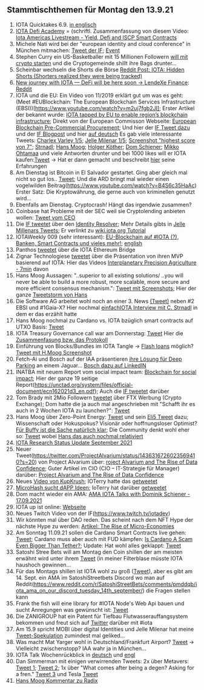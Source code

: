 ## Stammtischthemen für Montag den 13.9.21

1. IOTA Quicktakes 6.9. [in englisch](https://www.youtube.com/watch?v=h2bGyp1PwfU)
2. [IOTA Defi Academy](https://iotadefi.academy/iota-americas-meetup-defi-talk/) = (schriftl. Zusammenfassung von diesem Video: [Iota Americas Livestream - Yield, Defi and ISCP Smart Contracts](https://www.youtube.com/watch?v=LJmdnR6QDcM)
3. Michele Nati wird bei der "european identity and cloud conference" in München mitmachen: [Tweet der IF](https://twitter.com/iota/status/1435157016708780038?s=20); [Event](https://www.kuppingercole.com/events/eic2021#tickets)
4. Stephen Curry ein US-Basketballer mit 15 Millionen Followern [will mit crypto starten](https://twitter.com/StephenCurry30/status/1435047716950667264?s=20) und die Cryptogemeinde shillt ihre Bags drunter...
5. Scheinbar wechseln die Shorts die Börse [Reddit Post: IOTA: Hidden Shorts (Shorters realized they were being tracked)](https://www.reddit.com/r/SatoshiStreetBets/comments/pj5o3z/iota_hidden_shorts_shorters_realized_they_were/?utm_source=share&utm_medium=ios_app&utm_name=iossmf)
6. [New journey with IOTA — DeFi will be here soon -> LendeXe Finance](https://medium.com/@sabog/how-i-joined-iota-but-wait-no-defi-when-defi-3071a400afa5): [Reddit](https://www.reddit.com/r/Iota/comments/pj6lkd/new_journey_with_iota_defi_will_be_here_soon/)
7. IOTA und die EU: Ein Video von 11/2019 erklärt gut um was es geht: (Meet #EUBlockchain: The European Blockchain Services Infrastructure (EBSI))[https://www.youtube.com/watch?v=m2uj7fgb2JI]; Erster Artikel der bekannt wurde: [IOTA tapped by EU to enable region’s blockchain infrastructure](https://www.finextra.com/newsarticle/38782/iota-tapped-by-eu-to-enable-regions-blockchain-infrastructure); Direkt von der European Commisson Webseite: [European Blockchain Pre-Commercial Procurement](https://digital-strategy.ec.europa.eu/en/news/european-blockchain-pre-commercial-procurement); Und hier der [IF Tweet dazu](https://twitter.com/iota/status/1435214005853896705?s=20) und der [IF Blogpost](https://blog.iota.org/ebsi-building-a-distributed-ledger-technology-for-europe/) und hier [auf deutsch](https://iota-einsteiger-guide.de/iota-european-blockchain-services-infrastructure.html)
Es gab viele interessante Tweets: [Charlex Varley 1/5](https://twitter.com/c_varley/status/1435217564821606405?s=20); [Jelle Milenar 1/5](https://twitter.com/JelleFm/status/1435224616092545031?s=20); [Screenshot "highest score von 7"](https://twitter.com/Vrom14286662/status/1435524842607022080?s=20); [Strnadl](https://twitter.com/archimate/status/1435256308047958016?s=20); [Hans Moog](https://twitter.com/hus_qy/status/1435217416330567682?s=20); [Holger Köther](https://twitter.com/HolgerKoether/status/1435237287105896452?s=20); [Dom Schiener](https://twitter.com/DomSchiener/status/1435234182788169738?s=20); [Mikko Ohtamaa](https://twitter.com/moo9000/status/1435310504445108224?s=20) und viele Antworten drunter und bei 1000 likes will er IOTA kaufen:[Tweet](https://twitter.com/moo9000/status/1435521349301198851?s=20) -> Hat er dann gemacht und beschreibt [hier](https://twitter.com/moo9000/status/1435607019235446785?s=20) seine Erfahrungen 
8. Am Dienstag ist Bitcoin in El Salvador gestartet. Ging aber gleich mal nicht so gut los.. [Tweet](https://twitter.com/nayibbukele/status/1435481125741289472?t=TtAFEnahwGedm3RZfdqACA&s=19); Und die ARD bringt mal wieder einen vogelwilden Beitrag(https://www.youtube.com/watch?v=B4S6c35HaAc) Erster Satz: Die Kryptowährung, die gerne auch von kriminellen genutzt wird...
9. Ebenfalls am Dienstag. Cryptocrash! Hängt das irgendwie zusammen?
10. Coinbase hat Probleme mit der SEC weil sie Cryptolending anbieten wollen: [Tweet vom CEO](https://twitter.com/brian_armstrong/status/1435439291715358721?s=20) 
11. Die [IF tweetet](https://twitter.com/iota/status/1435558718893133824?s=20) über den [Identity Resolver](https://explorer.iota.org/mainnet/identity-resolver/); Mehr Details gibts in [Jelle Millenars Tweets](https://twitter.com/JelleFm/status/1435621922281242629?s=20); Er verlinkt zu [wiki.iota.org Tutorial](https://wiki.iota.org/identity.rs/getting-started/decentralized_identifiers/create/)
12. IOTAWeekly 009 (sehr interessant): [EU-Blockchain auf #IOTA (?), Banken, Smart Contracts und vieles mehr!](https://www.youtube.com/watch?v=s8tgxv2HDLM); [english](https://www.youtube.com/watch?v=H_9BCBwiyJM&feature=youtu.be)
13. Panthos [tweetet](https://twitter.com/PantosIO/status/1435584195586297859?s=20) über die IOTA Ethereum Bridge
14. Zignar Technologiese [tweetet](https://twitter.com/zignartech/status/1435848954034405377?s=20) über die Präsentation von ihren MVP basierend auf IOTA: Hier das Videos [Interplanetary Precision Agriculture - 7min](https://www.youtube.com/watch?v=E_aPbkINlc8) davon
15. Hans Moog Aussagen: "..superior to all existing solutions/ ..you will never be able to build a more robust, more scalable, more secure and more efficient consensus mechanism.": [Tweet mit Screenshots](https://twitter.com/Vrom14286662/status/1435855676983681027?s=20); Hier der ganze [Tweetstorm von Hans](https://twitter.com/hus_qy/status/1435696942965735431?s=20)
16. Die Software AG arbeitet wohl noch an einer 3. News [(Tweet)](https://twitter.com/archimate/status/1435575816868573188?s=20) neben #2 EBSI und #1Gaia-X? Hier nochmal [einfachIOTA Interview mit C. Strnadl](https://www.youtube.com/watch?v=4TwfcaQlCzQ) in dem er das erzählt hatte
17. Hans Moog nochmal zu Cardano vs. IOTA bzüglich smart contracts auf UTXO Basis: [Tweet](https://twitter.com/hus_qy/status/1435713580297564160?s=20)
18. IOTA Treasury Governance call war am Donnerstag: [Tweet](https://twitter.com/Phylo79288735/status/1435612304033288199?s=20) Hier die [Zusammenfasung bzw. das Protokoll](https://github.com/iota-community/Community-Governance/blob/main/meetings/Community_Call_notes_09.09.21.md)
19. Einführung von Blocks/Bundles im IOTA Tangle -> [Flash loans](https://www.youtube.com/watch?v=BcLmDRyk4IU&feature=youtu.be) möglich? [Tweet mit H.Moog Screenshot](https://twitter.com/Vrom14286662/status/1435524842607022080?s=20)
20. Fetch-Ai und Bosch auf der IAA präsentieren [ihre Lösung für Deep Parking](https://assets.bosch.com/media/global/research/eot/bosch-eot-ai-blockchain-parking-iaa_en.pdf) an einem Jaguar... [Bosch dazu auf LinkedIN](https://www.linkedin.com/posts/bosch-mobility-solutions_iaa-mobility-21-fetchai-activity-6841299475097522177-aw65/)
21. INATBA mit neuem Report vom social impact team: [Blockchain for social impact](https://inatba.org/reports/blockchain-for-social-impact/); Hier der ganze 19 seitige Report(https://unctad.org/system/files/official-document/ecn162021d3_en.pdf); Auch die [IF tweetet](https://twitter.com/iota/status/1435889495975550978?s=20) darüber
22. Tom Brady mit 2Mio Followern [tweetet](https://twitter.com/TomBrady/status/1435634036274352129?s=19) über FTX Werbung (Crypto Exchange); Dom hatte die ja auch mal angeschrieben mit "Schafft ihr es auch in 2 Wochen IOTA zu launchen?": [Tweet](https://twitter.com/DomSchiener/status/1434838868457664514?s=20)
23. Hans Moog über Zero-Point Energy: [Tweet](https://twitter.com/hus_qy/status/1435953441264836611?s=20) und sein [Eli5 Tweet](https://twitter.com/hus_qy/status/1436077100285497347?s=20) dazu; Wissenschaft oder Hokuspokus? Visionär oder hoffnungsloser Optimist? [Für Buffy ist die Sache natürlich klar](https://twitter.com/fudsfuddy/status/1436001481279348743?s=20); Die Community denkt wohl eher so: [Tweet](https://twitter.com/eavesdropperle/status/1436097576080748546?s=20) wobei [Hans das auch nochmal relativiert](https://twitter.com/hus_qy/status/1436242633656000516?s=20)
24. [IOTA Research Status Update September 2021](https://blog.iota.org/iota-research-status-update-september-2021/)
25. Neuer Tweet(https://twitter.com/ProjectAlvarium/status/1436316726023569410?s=20) von Project Alvarium über: [roject Alvarium and The Rise of Data Confidence](https://www.cio.com/article/3617917/project-alvarium-and-the-rise-of-data-confidence.html?linkId=119757425); Guter Artikel im CIO (CIO – IT-Strategie für Manager) darüber: [Project Alvarium and The Rise of Data Confidence](https://www.cio.com/article/3617917/project-alvarium-and-the-rise-of-data-confidence.html?linkId=119757425)
26. Neues [Video von KupKrush](https://www.youtube.com/watch?v=bWWfKNBTikc); IOTerry hatte das [getweetet](https://twitter.com/io_terry/status/1436345989883912210?s=20)
27. [MicroHash sucht dAPP Ideen](https://twitter.com/micro_hash/status/1436298529920725010?s=20); IoTerry hat darüber [getweetet](https://twitter.com/io_terry/status/1436345989883912210?s=20)
28. Dom macht wieder ein AMA: [AMA IOTA Talks with Dominik Schiener - 17.09.2021](https://www.youtube.com/watch?v=Pl_V8fPc_dM)
29. IOTA up ist online: [Webseite](https://iotaup.com/) 
30. Neues Twitch Video von der IF(https://www.twitch.tv/iotadev)
31. Wir könnten mal über DAO reden. Das scheint nach dem NFT Hype der nächste Hype zu werden: [Artikel: The Rise of Micro-Economies](https://coopahtroopa.mirror.xyz/gWY6Kfebs9wHdfoZZswfiLTBVzfKiyFaIwNf2q8JpgI)
32. Am Sonntag 11.09.21 sollen die Cardano Smart Contracts live gehen: [Tweet](https://twitter.com/InputOutputHK/status/1436325831199141888?s=20); Cardano muss aber auch mit FUD kämpfen: [Is Cardano A Scam Even Bigger Than Tether?](https://medium.datadriveninvestor.com/is-cardano-a-scam-even-bigger-than-tether-40ea0a5c3a4c); Update: Hat wohl alles geklappt: [Tweet](https://twitter.com/HunnitD_/status/1437212436122124293?s=20)
33. Satoshi Stree Bets will am Montag den Coin shillen der am meisten erwähnt wird unter ihrem [Tweet](https://twitter.com/SatoshiStBets/status/1436416999178055683?s=20) (in meiner Filterblase müsste IOTA haushoch gewinnen...
34. Für das Montags shillen ist IOTA wohl zu groß ([Tweet](https://twitter.com/SatoshiStBets/status/1436716711189827592?s=20)), aber es gibt am 14. Sept. ein AMA im SatoshiStreetbets Discord wo man auf Reddit(https://www.reddit.com/r/SatoshiStreetBets/comments/pmddqb/iota_ama_on_our_discord_tuesday_14th_september/) die Fragen stellen kann
35. Frank the fish will eine library for #IOTA Node's Web Api bauen und sucht Anregungen was gewünscht ist: [Tweet](https://twitter.com/FrankTheFish8/status/1436231516506443777?s=20)
36. Die ZANIGROUP hat ein Patent für Tiefbau Flutwasserauffangsystem bekommen und freut sich auf [Twitter](https://twitter.com/GroupZanni/status/1436626896591142913) darüber mit #iota
37. Am 15.9 spricht MOBI über digital Identities und Jelle Milenar hat meine [Tweet-Spekulation](https://twitter.com/Vrom14286662/status/1436592402681241600?s=20) zumindest mal geliked...
38. Was macht Mat Yarger wohl in Deutschland/Frankfurt Airport? [Tweet](https://twitter.com/Mat_Yarger/status/1436946006713659398?s=20) -> Vielleicht zwischenstopp? IAA wahr ja in München...
39. IOTA Talk Wochenrückblick in [deutsch](https://www.iota-talk.com/index.php?article/118-wochenr%C3%BCckblick-vom-5-bis-11-september-2021/) und [engl](https://www.iota-talk.com/index.php?article-amp/119-week-in-review-from-5th-to-september-11rd-2021/&article%2F119-week-in-review-from-5th-to-september-11rd-2021%2F=&__twitter_impression=true)
40. Dan Simmerman mit einigen verwirrenden Tweets: 2x über Metavers: [Tweet 1](https://twitter.com/DanSimerman/status/1435061481767329792?s=20); [Tweet 2](https://twitter.com/DanSimerman/status/1436817266637746177?s=20); 1x über "What comes after being a degen? Asking for a fren." [Tweet 3](https://twitter.com/DanSimerman/status/1435675433740259329?s=20) und Tesla [Tweet](https://twitter.com/DanSimerman/status/1437144958461485064?s=20)
41. [Hans Moog Kommentar zu Radix](https://twitter.com/hus_qy/status/1437174230089617415?s=20)
